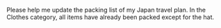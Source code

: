 Please help me update the packing list of my Japan travel plan. In the Clothes category, all items have already been packed except for the hat.
